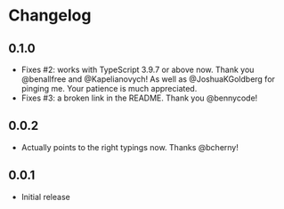 # Changelog

## 0.1.0

- Fixes #2: works with TypeScript 3.9.7 or above now. Thank you @benallfree and
  @Kapelianovych! As well as @JoshuaKGoldberg for pinging me. Your patience is much
  appreciated.
- Fixes #3: a broken link in the README. Thank you @bennycode!

## 0.0.2

- Actually points to the right typings now. Thanks @bcherny!

## 0.0.1

- Initial release

